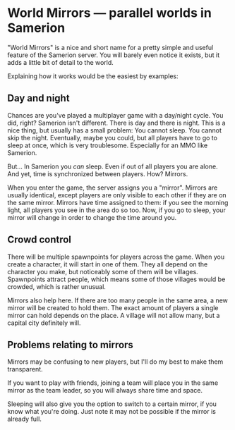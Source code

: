 # World Mirrors — parallel worlds in Samerion

"World Mirrors" is a nice and short name for a pretty simple and useful feature of the Samerion server. You will
barely even notice it exists, but it adds a little bit of detail to the world.

Explaining how it works would be the easiest by examples:

## Day and night

Chances are you've played a multiplayer game with a day/night cycle. You did, right? Samerion isn't different. There
is day and there is night. This is a nice thing, but usually has a small problem: You cannot sleep. You cannot skip
the night. Eventually, maybe you could, but all players have to go to sleep at once, which is very troublesome.
Especially for an MMO like Samerion.

But... In Samerion you *can* sleep. Even if out of all players you are alone. And yet, time is synchronized between
players. How? Mirrors.

When you enter the game, the server assigns you a "mirror". Mirrors are usually identical, except players are only
visible to each other if they are on the same mirror. Mirrors have time assigned to them: if you see the morning
light, all players you see in the area do so too. Now, if you go to sleep, your mirror will change in order to change
the time around you.

## Crowd control

There will be multiple spawnpoints for players across the game. When you create a character, it will start in one
of them. They all depend on the character you make, but noticeably some of them will be villages. Spawnpoints attract
people, which means some of those villages would be crowded, which is rather unusual.

Mirrors also help here. If there are too many people in the same area, a new mirror will be created to hold them.
The exact amount of players a single mirror can hold depends on the place. A village will not allow many, but
a capital city definitely will.

## Problems relating to mirrors

Mirrors may be confusing to new players, but I'll do my best to make them transparent.

If you want to play with friends, joining a team will place you in the same mirror as the team leader, so you will
always share time and space.

Sleeping will also give you the option to switch to a certain mirror, if you know what you're doing. Just note it may
not be possible if the mirror is already full.
